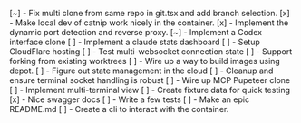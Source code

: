 [~] - Fix multi clone from same repo in git.tsx and add branch selection.
[x] - Make local dev of catnip work nicely in the container.
[x] - Implement the dynamic port detection and reverse proxy.
[~] - Implement a Codex interface clone
[ ] - Implement a claude stats dashboard
[ ] - Setup CloudFlare hosting
[ ] - Test multi-websocket connection state
[ ] - Support forking from existing worktrees
[ ] - Wire up a way to build images using depot.
[ ] - Figure out state management in the cloud
[ ] - Cleanup and ensure terminal socket handling is robust
[ ] - Wire up MCP Pupeteer clone
[ ] - Implement multi-terminal view
[ ] - Create fixture data for quick testing
[x] - Nice swagger docs
[ ] - Write a few tests
[ ] - Make an epic README.md
[ ] - Create a cli to interact with the container.
